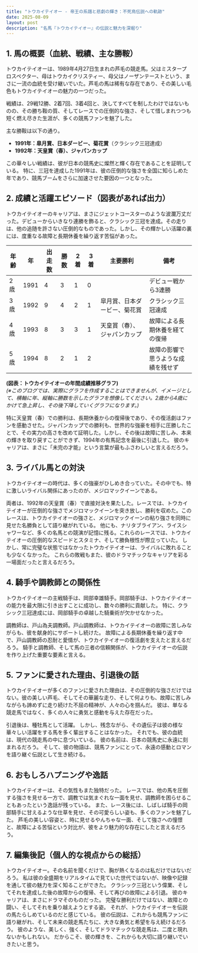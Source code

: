 ```yaml
---
title: "トウカイテイオー - 帝王の系譜と悲劇の輝き：不死鳥伝説への軌跡"
date: 2025-08-09
layout: post
description: "名馬『トウカイテイオー』の伝説と魅力を深堀り"
---
```


## 1. 馬の概要（血統、戦績、主な勝鞍）

トウカイテイオーは、1989年4月27日生まれの芦毛の競走馬。父はミスタープロスペクター、母はトウカイクリスティー、母父はノーザンテーストという、まさに一流の血統を受け継いでいた。芦毛の馬は稀有な存在であり、その美しい毛色もトウカイテイオーの魅力の一つだった。

戦績は、29戦12勝、2着7回、3着4回と、決してすべてを制したわけではないものの、その勝ち鞍の質、そしてレースでの圧倒的な強さ、そして惜しまれつつも短く燃え尽きた生涯が、多くの競馬ファンを魅了した。

主な勝鞍は以下の通り。

* **1991年：皐月賞、日本ダービー、菊花賞**（クラシック三冠達成）
* **1992年：天皇賞（春）、ジャパンカップ**


この華々しい戦績は、彼が日本の競馬史に燦然と輝く存在であることを証明している。  特に、三冠を達成した1991年は、彼の圧倒的な強さを全国に知らしめた年であり、競馬ブームをさらに加速させた要因の一つとなった。


## 2. 成績と活躍エピソード（図表があれば出力）

トウカイテイオーのキャリアは、まさにジェットコースターのような波瀾万丈だった。デビューからいきなり連勝を飾ると、クラシック三冠を達成。その走りは、他の追随を許さない圧倒的なものであった。しかし、その輝かしい活躍の裏には、度重なる故障と長期休養を繰り返す苦悩があった。

| 年齢 | 年 | 出走数 | 勝数 | 2着 | 3着 | 主要勝利 | 備考 |
|---|---|---|---|---|---|---|---|
| 2歳 | 1991 | 4 | 3 | 1 | 0 |  | デビュー戦から3連勝 |
| 3歳 | 1992 | 9 | 4 | 2 | 1 | 皐月賞、日本ダービー、菊花賞 | クラシック三冠達成 |
| 4歳 | 1993 | 8 | 3 | 3 | 1 | 天皇賞（春）、ジャパンカップ |  故障による長期休養を経ての復帰 |
| 5歳 | 1994 | 8 | 2 | 1 | 2 |  | 故障の影響で思うような成績を残せず |


**(図表：トウカイテイオーの年間成績推移グラフ)**  
*(※このブログでは、実際にグラフを作成することはできませんが、イメージとして、横軸に年、縦軸に勝数を示したグラフを想像してください。2歳から4歳にかけて急上昇し、その後下降していくグラフになります。)*


特に天皇賞（春）での勝利は、長期休養からの復帰後であり、その復活劇はファンを感動させた。ジャパンカップでの勝利も、世界的な強豪を相手に圧勝したことで、その実力の高さを改めて証明した。しかし、その後は故障に苦しみ、本来の輝きを取り戻すことができず、1994年の有馬記念を最後に引退した。  彼のキャリアは、まさに「未完の才能」という言葉が最もふさわしいと言えるだろう。


## 3. ライバル馬との対決

トウカイテイオーの時代は、多くの強豪がひしめき合っていた。その中でも、特に激しいライバル関係にあったのが、メジロマックイーンである。

両者は、1992年の天皇賞（春）で直接対決を果たした。レースでは、トウカイテイオーが圧倒的な強さでメジロマックイーンを突き放し、勝利を収めた。このレースは、トウカイテイオーの強さと、メジロマックイーンの粘り強さを同時に見せた名勝負として語り継がれている。  他にも、ナリタブライアン、ライスシャワーなど、多くの名馬との競演が記憶に残る。これらのレースでは、トウカイテイオーの圧倒的なスピードとスタミナ、そして勝負根性が際立っていた。  しかし、常に完璧な状態ではなかったトウカイテイオーは、ライバルに敗れることも少なくなかった。  これらの敗戦もまた、彼のドラマチックなキャリアを彩る一場面だったと言えるだろう。


## 4. 騎手や調教師との関係性

トウカイテイオーの主戦騎手は、岡部幸雄騎手。岡部騎手は、トウカイテイオーの能力を最大限に引き出すことに成功し、数々の勝利に貢献した。  特に、クラシック三冠達成には、岡部騎手の卓越した騎乗術が欠かせなかった。

調教師は、戸山為夫調教師。戸山調教師は、トウカイテイオーの故障に苦しみながらも、彼を献身的にサポートし続けた。  故障による長期休養を繰り返す中で、戸山調教師の忍耐と愛情が、トウカイテイオーの復活劇を支えたと言えるだろう。  騎手と調教師、そして馬の三者の信頼関係が、トウカイテイオーの伝説を作り上げた重要な要素と言える。


## 5. ファンに愛された理由、引退後の話

トウカイテイオーが多くのファンに愛された理由は、その圧倒的な強さだけではない。彼の美しい芦毛、そしてその華麗な走り、そして何よりも、故障に苦しみながらも諦めずに走り続けた不屈の精神が、人々の心を掴んだ。  彼は、単なる競走馬ではなく、多くの人々に勇気と感動を与えた存在だった。

引退後は、種牡馬として活躍。  しかし、残念ながら、その遺伝子は彼の様な華々しい活躍をする馬を多く輩出することはなかった。  それでも、彼の血統は、現代の競走馬の中に息づいている。  彼の名前は、日本の競馬史に永遠に刻まれるだろう。  そして、彼の物語は、競馬ファンにとって、永遠の感動とロマンを語り継ぐ伝説として生き続ける。


## 6. おもしろハプニングや逸話

トウカイテイオーは、その気性もまた独特だった。  レースでは、他の馬を圧倒する強さを見せる一方で、調教では気まぐれな一面を見せ、調教師を困らせることもあったという逸話が残っている。  また、レース後には、しばしば騎手の岡部騎手に甘えるような仕草を見せ、その可愛らしい姿も、多くのファンを魅了した。  芦毛の美しい容姿と、時に見せるやんちゃな一面、そして強さへの憧憬と、故障による苦悩という対比が、彼をより魅力的な存在にしたと言えるだろう。


## 7. 編集後記（個人的な視点からの総括）

トウカイテイオー。その名前を聞くだけで、胸が熱くなるのは私だけではないだろう。  私は彼の全盛期をリアルタイムで見ていた世代ではないが、映像や記録を通して彼の魅力を深く知ることができた。  クラシック三冠という偉業、そしてそれを達成した後の故障からの復帰、そして再びの故障による引退。  彼のキャリアは、まさにドラマそのものだった。  完璧な勝利だけではない、故障との闘い、そしてそれを乗り越えようとする姿。  それが、トウカイテイオーを伝説の馬たらしめているのだと感じている。  彼の伝説は、これからも競馬ファンに語り継がれ、そして未来の競走馬たちに、大きな勇気と希望を与え続けるだろう。  彼のような、美しく、強く、そしてドラマチックな競走馬は、二度と現れないかもしれない。  だからこそ、彼の輝きを、これからも大切に語り継いでいきたいと思う。

